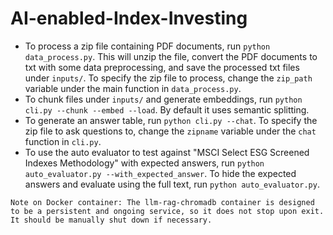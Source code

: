 # AI-enabled-Index-Investing
* To process a zip file containing PDF documents, run `python data_process.py`. This will unzip the file, convert the PDF documents to txt with some data preprocessing, and save the processed txt files under `inputs/`. To specify the zip file to process, change the `zip_path` variable under the main function in `data_process.py`.
* To chunk files under `inputs/` and generate embeddings, run `python cli.py --chunk --embed --load`. By default it uses semantic splitting.
* To generate an answer table, run `python cli.py --chat`. To specify the zip file to ask questions to, change the `zipname` variable under the `chat` function in `cli.py`.
* To use the auto evaluator to test against "MSCI Select ESG Screened Indexes Methodology" with expected answers, run `python auto_evaluator.py --with_expected_answer`. To hide the expected answers and evaluate using the full text, run `python auto_evaluator.py`.

```
Note on Docker container: The llm-rag-chromadb container is designed to be a persistent and ongoing service, so it does not stop upon exit. It should be manually shut down if necessary.
```